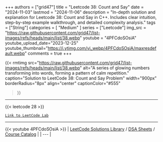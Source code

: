 
+++
authors = ["grid47"]
title = "Leetcode 38: Count and Say"
date = "2024-11-03"
lastmod = "2024-11-06"
description = "In-depth solution and explanation for Leetcode 38: Count and Say in C++. Includes clear intuition, step-by-step example walkthrough, and detailed complexity analysis."
tags = ["String"]
categories = [
    "Medium"
]
series = ["Leetcode"]
img_src = "https://raw.githubusercontent.com/grid47/list-images/refs/heads/main/list/38.webp"
youtube = "4PFCdoSOsiA"
youtube_upload_date="2023-12-25"
youtube_thumbnail="https://i.ytimg.com/vi_webp/4PFCdoSOsiA/maxresdefault.webp"
comments = true
+++


{{< rmtimg 
    src="https://raw.githubusercontent.com/grid47/list-images/refs/heads/main/list/38.webp" 
    alt="A series of glowing numbers transforming into words, forming a pattern of calm repetition."
    caption="Solution to LeetCode 38: Count and Say Problem"
    width="900px"
    borderRadius="8px"
    align="center" 
    captionColor="#555"
>}}
---
{{< leetcode 28 >}}

[`Link to LeetCode Lab`](https://leetcode.com/problems/count-and-say/description/)

---
{{< youtube 4PFCdoSOsiA >}}
| [LeetCode Solutions Library](https://grid47.xyz/leetcode/) / [DSA Sheets](https://grid47.xyz/sheets/) / [Course Catalog](https://grid47.xyz/courses/) |
| --- |
